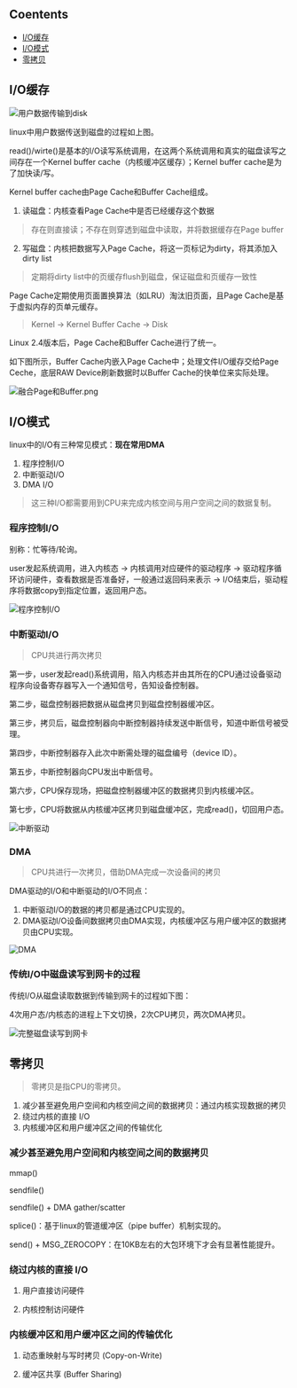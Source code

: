 ## Coentents

- [I/O缓存](#I/O缓存)
- [I/O模式](#I/O模式)
- [零拷贝](#零拷贝)

## I/O缓存

![用户数据传输到disk](img/用户数据传输到disk.png)

linux中用户数据传送到磁盘的过程如上图。

read()/wirte()是基本的I/O读写系统调用，在这两个系统调用和真实的磁盘读写之间存在一个Kernel buffer cache（内核缓冲区缓存）；Kernel buffer cache是为了加快读/写。

Kernel buffer cache由Page Cache和Buffer Cache组成。

1. 读磁盘：内核查看Page Cache中是否已经缓存这个数据
> 存在则直接读；不存在则穿透到磁盘中读取，并将数据缓存在Page buffer

2. 写磁盘：内核把数据写入Page Cache，将这一页标记为dirty，将其添加入dirty list
> 定期将dirty list中的页缓存flush到磁盘，保证磁盘和页缓存一致性

Page Cache定期使用页面置换算法（如LRU）淘汰旧页面，且Page Cache是基于虚拟内存的页单元缓存。
> Kernel -> Kernel Buffer Cache -> Disk

Linux 2.4版本后，Page Cache和Buffer Cache进行了统一。

如下图所示，Buffer Cache内嵌入Page Cache中；处理文件I/O缓存交给Page Ceche，底层RAW Device刷新数据时以Buffer Cache的快单位来实际处理。

![融合Page和Buffer.png](img/融合Page和Buffer.png)

## I/O模式

linux中的I/O有三种常见模式：**现在常用DMA**

1. 程序控制I/O
2. 中断驱动I/O
3. DMA I/O
> 这三种I/O都需要用到CPU来完成内核空间与用户空间之间的数据复制。

### 程序控制I/O

别称：忙等待/轮询。

user发起系统调用，进入内核态 -> 内核调用对应硬件的驱动程序 -> 驱动程序循环访问硬件，查看数据是否准备好，一般通过返回码来表示 -> I/O结束后，驱动程序将数据copy到指定位置，返回用户态。

![程序控制I/O](img/程序控制.png)

### 中断驱动I/O

> CPU共进行两次拷贝

第一步，user发起read()系统调用，陷入内核态并由其所在的CPU通过设备驱动程序向设备寄存器写入一个通知信号，告知设备控制器。

第二步，磁盘控制器把数据从磁盘拷贝到磁盘控制器缓冲区。

第三步，拷贝后，磁盘控制器向中断控制器持续发送中断信号，知道中断信号被受理。

第四步，中断控制器存入此次中断需处理的磁盘编号（device ID）。

第五步，中断控制器向CPU发出中断信号。

第六步，CPU保存现场，把磁盘控制器缓冲区的数据拷贝到内核缓冲区。

第七步，CPU将数据从内核缓冲区拷贝到磁盘缓冲区，完成read()，切回用户态。

![中断驱动](img/中断驱动.png)

### DMA

> CPU共进行一次拷贝，借助DMA完成一次设备间的拷贝

DMA驱动的I/O和中断驱动的I/O不同点：
1. 中断驱动I/O的数据的拷贝都是通过CPU实现的。
2. DMA驱动I/O设备间数据拷贝由DMA实现，内核缓冲区与用户缓冲区的数据拷贝由CPU实现。

![DMA](img/DMA.png)

### 传统I/O中磁盘读写到网卡的过程

传统I/O从磁盘读取数据到传输到网卡的过程如下图：

4次用户态/内核态的进程上下文切换，2次CPU拷贝，两次DMA拷贝。

![完整磁盘读写到网卡](img/完整磁盘读写到网卡.png)

## 零拷贝

> 零拷贝是指CPU的零拷贝。

1. 减少甚至避免用户空间和内核空间之间的数据拷贝：通过内核实现数据的拷贝
2. 绕过内核的直接 I/O
3. 内核缓冲区和用户缓冲区之间的传输优化

### 减少甚至避免用户空间和内核空间之间的数据拷贝

mmap()

sendfile()

sendfile() + DMA gather/scatter

splice()：基于linux的管道缓冲区（pipe buffer）机制实现的。

send() + MSG_ZEROCOPY：在10KB左右的大包环境下才会有显著性能提升。

### 绕过内核的直接 I/O

1. 用户直接访问硬件

2. 内核控制访问硬件


### 内核缓冲区和用户缓冲区之间的传输优化

1. 动态重映射与写时拷贝 (Copy-on-Write)

2. 缓冲区共享 (Buffer Sharing)